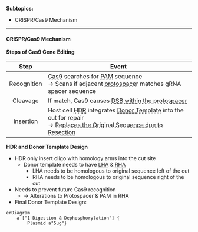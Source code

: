 **Subtopics:**
- CRISPR/Cas9 Mechanism

---
#### **CRISPR/Cas9 Mechanism**
**Steps of Cas9 Gene Editing**

|    Step     | Event                                                                                                                                                                                                                                                                                                                    |
| :---------: | ------------------------------------------------------------------------------------------------------------------------------------------------------------------------------------------------------------------------------------------------------------------------------------------------------------------------ |
| Recognition | <abbr Title="Nuclease">Cas9</abbr> searches for <abbr Title="2-3 b.p. Protospacer-Adjacent Motifs (e.g. NGG)">PAM</abbr> sequence<br>→ Scans if adjacent <abbr Title="20 b.p. sequence upstream of PAM">protospacer</abbr> matches gRNA spacer sequence                                                                  |
|  Cleavage   | If match, Cas9 causes <abbr Title="Double Strand Break">DSB</abbr> <abbr Title="Typically 3-4 b.p. upstream of PAM">within the protospacer</abbr>                                                                                                                                                                        |
|  Insertion  | Host cell <abbr Title="Homology-Directed Repair">HDR</abbr> integrates <abbr Title="Foreign gene to be inserted + Homology arms">Donor Template</abbr> into the cut for repair<br>→ <abbr Title="This shi too complicated :wilt_rose: see if need to learn later">Replaces the Original Sequence due to Resection</abbr> |

**HDR and Donor Template Design**
- HDR only insert oligo with homology arms into the cut site
	- Donor template needs to have <abbr Title="Left Homology Arm">LHA</abbr> & <abbr Title="Right Homology Arm">RHA</abbr>
		- LHA needs to be homologous to original sequence left of the cut
		- RHA needs to be homologous to original sequence right of the cut
- Needs to prevent future Cas9 recognition
	- → Alterations to Protospacer & PAM in RHA
- Final Donor Template Design:

```mermaid
erDiagram
	a ["1 Digestion & Dephosphorylation"] {
		Plasmid a"5ug"}
```